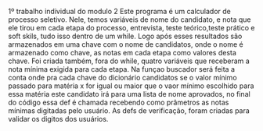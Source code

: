 1º trabalho individual do modulo 2
Este programa é um calculador de processo seletivo. Nele, temos variáveis de nome do candidato, e nota que ele tirou em cada etapa do processo, entrevista, teste teórico,teste prático e soft skils, tudo isso dentro de um while.
Logo após esses resultados são armazenados em uma chave com o nome de candidatos, onde o nome é armazenado como chave, as notas em cada etapa como valores desta chave.
Foi criada também, fora do while, quatro variáveis que receberam a nota mínima exigida para cada etapa. Na funçao buscador será feita a conta onde pra cada chave do dicionário candidatos se o valor mínimo passado para matéria x for igual ou maior que o vaor mínimo escolhido para essa matéria este candidato irá para uma lista de nome aprovados, no final do código essa def é chamada recebendo como prâmetros as notas mínimas digitadas pelo usuário.
As defs de verificação, foram criadas para validar os digitos dos usuários. 
